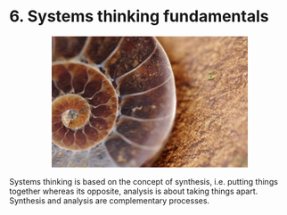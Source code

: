 # 6. Systems thinking fundamentals

<div style="text-align: center;">
  <img src="./images/fossil-ammonit-petrification-snail-preview.jpg" alt="Chapter 4" width="70%">
</div>

Systems thinking is based on the concept of synthesis, i.e. putting things together whereas its opposite, analysis is about taking things apart. Synthesis and analysis are complementary processes.

<!--more-->
